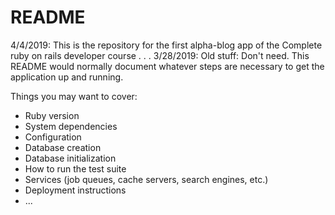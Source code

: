 # README

4/4/2019: This is the repository for the first alpha-blog app of the Complete ruby on rails developer course
.
.
.
3/28/2019: Old stuff:  Don't need. 
This README would normally document whatever steps are necessary to get the
application up and running.

Things you may want to cover:

* Ruby version
* System dependencies
* Configuration
* Database creation
* Database initialization
* How to run the test suite
* Services (job queues, cache servers, search engines, etc.)
* Deployment instructions
* ...
